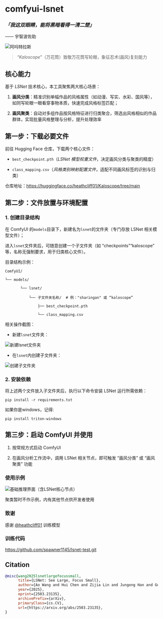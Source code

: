 # comfyui-lsnet

### *「我这双眼睛，能将黑暗看得一清二楚」*

  —— 宇智波佐助

![阿吗特拉斯](https://github.com/user-attachments/assets/a9d16b72-b577-4458-bc10-604eb82fefea)

> “*Kaloscope*”（万花筒）致敬万花筒写轮眼，象征忍术(画风)复刻能力

## 核心能力

基于 *LSNet* 技术核心，本工具聚焦两大核心场景：

1. **画风分类**：精准识别单幅作品的风格属性（如动漫、写实、水彩、国风等），如同写轮眼一眼看穿事物本质，快速完成风格标签匹配；

2. **画风聚类**：自动对多组作品按风格特征进行归类聚合，筛选出风格相似的作品群体，实现批量风格整理与分析，提升处理效率

## 第一步：下载必要文件

前往 Hugging Face 仓库，下载两个核心文件：

* `best_checkpoint.pth`（*LSNet 模型权重文件*，决定画风分类与聚类的精度）

* `class_mapping.csv`（*风格类别映射配置文件*，适配不同画风标签的识别与归类）

仓库地址：[ht](https://huggingface.co/heathcliff01/Kaloscope/tree/main)[tps:/](https://huggingface.co/heathcliff01/Kaloscope/tree/main)[/hugg](https://huggingface.co/heathcliff01/Kaloscope/tree/main)[ingfa](https://huggingface.co/heathcliff01/Kaloscope/tree/main)[ce.co](https://huggingface.co/heathcliff01/Kaloscope/tree/main)[/heat](https://huggingface.co/heathcliff01/Kaloscope/tree/main)[hclif](https://huggingface.co/heathcliff01/Kaloscope/tree/main)[f01/K](https://huggingface.co/heathcliff01/Kaloscope/tree/main)[alosc](https://huggingface.co/heathcliff01/Kaloscope/tree/main)[ope/t](https://huggingface.co/heathcliff01/Kaloscope/tree/main)[ree/m](https://huggingface.co/heathcliff01/Kaloscope/tree/main)[ain](https://huggingface.co/heathcliff01/Kaloscope/tree/main)

## 第二步：文件放置与环境配置

### 1. 创建目录结构

在 ComfyUI 的`models`目录下，新建名为`lsnet`的文件夹（专门存放 LSNet 相关模型文件）；

进入`lsnet`文件夹后，可随意创建一个子文件夹（如 “checkpoints”“kaloscope” 等，名称无强制要求，用于归类核心文件）。

目录结构示例：



```
ComfyUI/

└── models/

       └── lsnet/

           └── 子文件夹名称/  # 例："sharingan" 或 “kaloscope”

               ├── best_checkpoint.pth

               └── class_mapping.csv
```

相关操作截图：

* 新建`lsnet`文件夹：

![新建lsnet文件夹](https://github.com/user-attachments/assets/d959be3c-156c-4c54-9076-f9f5a25000a9)

* 在`lsnet`内创建子文件夹：

![创建子文件夹](https://github.com/user-attachments/assets/f64d8e9c-8047-424b-b9b0-8a6ec1732ef0)

### 2. 安装依赖

将上述两个文件放入子文件夹后，执行以下命令安装 LSNet 运行所需依赖：

```
pip install -r requirements.txt
```

如果你是windows，记得:

```
pip install triton-windows
```

## 第三步：启动 ComfyUI 并使用

1. 按常规方式启动 ComfyUI

2. 在画风分析工作流中，调用 LSNet 相关节点，即可触发 “画风分类” 或 “画风聚类” 功能

### 使用示例

![基础推理界面（含LSNet核心节点）](https://github.com/user-attachments/assets/28cc2820-ff5d-4290-8ac2-339763947e91)

聚类暂时不作示例，内有其他节点供开发者使用

### 致谢

感谢 [@heathcliff01](https://huggingface.co/heathcliff01) 训练模型

### 训练代码

https://github.com/spawner1145/lsnet-test.git

## Citation

```BibTeX
@misc{wang2025lsnetlargefocussmall,
      title={LSNet: See Large, Focus Small}, 
      author={Ao Wang and Hui Chen and Zijia Lin and Jungong Han and Guiguang Ding},
      year={2025},
      eprint={2503.23135},
      archivePrefix={arXiv},
      primaryClass={cs.CV},
      url={https://arxiv.org/abs/2503.23135}, 
}
```
